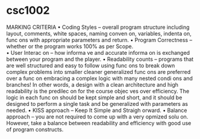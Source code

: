 # csc1002

MARKING CRITERIA 
• Coding Styles – overall program structure including layout, comments, white spaces, naming 
conven on, variables, indenta on, func ons with appropriate parameters and return. 
• Program Correctness – whether or the program works 100% as per Scope.  
• User Interac on – how informa ve and accurate informa on is exchanged between your 
program and the player. 
• Readability counts – programs that are well structured and easy to follow using func ons to 
break down complex problems into smaller cleaner generalized func ons are preferred over a 
func on embracing a complex logic with many nested condi ons and branches!  In other words, 
a design with a clean architecture and high readability is the predilec on for the course 
objec ves over efficiency.  The logic in each func on should be kept simple and short, and it 
should be designed to perform a single task and be generalized with parameters as needed. 
• KISS approach – Keep It Simple and Straigh orward. 
• Balance approach – you are not required to come up with a very opmized solu on.  However, 
take a balance between readability and efficiency with good use of program constructs.  
